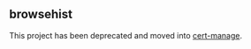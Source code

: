 ## browsehist

This project has been deprecated and moved into [cert-manage](http://github.com/adamdecaf/cert-manage).
